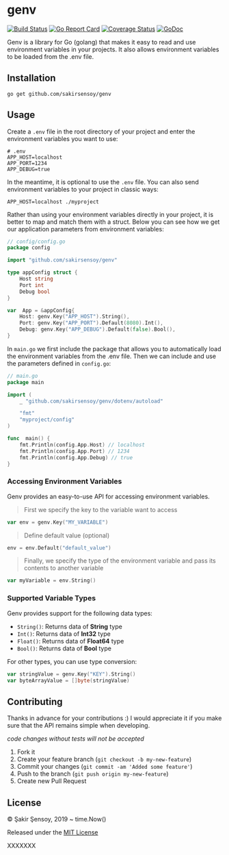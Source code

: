 # genv 

[![Build Status](https://travis-ci.org/sakirsensoy/genv.svg?branch=master)](https://travis-ci.org/sakirsensoy/genv) [![Go Report Card](https://goreportcard.com/badge/github.com/sakirsensoy/genv)](https://goreportcard.com/report/github.com/sakirsensoy/genv) [![Coverage Status](https://coveralls.io/repos/github/sakirsensoy/genv/badge.svg?branch=master)](https://coveralls.io/github/sakirsensoy/genv?branch=master) [![GoDoc](https://godoc.org/github.com/sakirsensoy/genv?status.svg)](https://godoc.org/github.com/sakirsensoy/genv)

Genv is a library for Go (golang) that makes it easy to read and use environment variables in your projects. It also allows environment variables to be loaded from the .env file.

## Installation

```shell
go get github.com/sakirsensoy/genv
```

## Usage

Create a `.env` file in the root directory of your project and enter the environment variables you want to use:

```shell
# .env
APP_HOST=localhost
APP_PORT=1234
APP_DEBUG=true
```

In the meantime, it is optional to use the `.env` file. You can also send environment variables to your project in classic ways:

```shell
APP_HOST=localhost ./myproject
```

Rather than using your environment variables directly in your project, it is better to map and match them with a struct.  Below you can see how we get our application parameters from environment variables:

```go
// config/config.go
package config

import "github.com/sakirsensoy/genv"

type appConfig struct {
	Host string
	Port int
	Debug bool
}

var  App = &appConfig{
	Host: genv.Key("APP_HOST").String(),
	Port: genv.Key("APP_PORT").Default(8080).Int(),
	Debug: genv.Key("APP_DEBUG").Default(false).Bool(),
}
```

In `main.go` we first include the package that allows you to automatically load the environment variables from the .env file. Then we can include and use the parameters defined in `config.go`:

```go
// main.go
package main

import (
	_ "github.com/sakirsensoy/genv/dotenv/autoload"

	"fmt"
	"myproject/config"
)

func  main() {
	fmt.Println(config.App.Host) // localhost
	fmt.Println(config.App.Port) // 1234
	fmt.Println(config.App.Debug) // true
}
```

### Accessing Environment Variables

Genv provides an easy-to-use API for accessing environment variables.

> First we specify the key to the variable want to access

```go
var env = genv.Key("MY_VARIABLE")
```

> Define default value (optional)

```go
env = env.Default("default_value")
```

> Finally, we specify the type of the environment variable and pass its contents to another variable

```go
var myVariable = env.String()
```

### Supported Variable Types

Genv provides support for the following data types:

 - `String()`: Returns data of **String** type
 - `Int()`: Returns data of **Int32** type
 - `Float()`: Returns data of **Float64** type
 - `Bool()`: Returns data of **Bool** type

For other types, you can use type conversion:

```go
var stringValue = genv.Key("KEY").String()
var byteArrayValue = []byte(stringValue)
```

## Contributing

Thanks in advance for your contributions :) I would appreciate it if you make sure that the API remains simple when developing.

*code changes without tests will not be accepted*

1. Fork it
2. Create your feature branch (`git checkout -b my-new-feature`)
3. Commit your changes (`git commit -am 'Added some feature'`)
4. Push to the branch (`git push origin my-new-feature`)
5. Create new Pull Request

## License

© Şakir Şensoy, 2019 ~ time.Now()

Released under the [MIT License](https://github.com/sakirsensoy/genv/blob/master/LICENSE)

XXXXXXX
